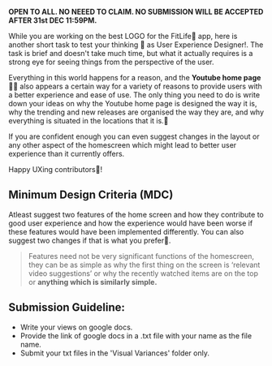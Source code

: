 **OPEN TO ALL. NO NEEED TO CLAIM. NO SUBMISSION WILL BE ACCEPTED AFTER 31st DEC 11:59PM.**

While you are working on the best LOGO for the FitLife💪 app, here is another short task to test your thinking 🤔 as User Experience Designer!.
The task is brief and doesn't take much time, but what it actually requires is a strong eye for seeing things from the perspective of the user.

Everything in this world happens for a reason, and the **Youtube home page** 🧑‍💻 also appears a certain way for a variety of reasons to provide users with a better experience and ease of use.
The only thing you need to do is write down your ideas on why the Youtube home page is designed the way it is, why the trending and new releases are organised the way they are, and why everything is situated in the locations that it is.📱

If you are confident enough you can even suggest changes in the layout or any other aspect of the homescreen which might lead to better user experience than it currently offers.

Happy UXing contributors🚀!

## Minimum Design Criteria (MDC)

Atleast suggest two features of the home screen and how they contribute to good user experience and how the experience would have been worse if these features would have been implemented differently. You can also suggest two changes if that is what you prefer👀.

> Features need not be very significant functions of the homescreen, they can be as simple as why the first thing on the screen is ‘relevant video suggestions’ or why the recently watched items are on the top or **anything which is similarly simple.**

## Submission Guideline:

- Write your views on google docs.
- Provide the link of google docs in a .txt file with your name as the file name.
- Submit your txt files in the 'Visual Variances' folder only.
